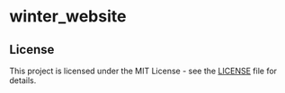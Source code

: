 # winter_website

## License
This project is licensed under the MIT License - see the [LICENSE](./LICENSE) file for details.
